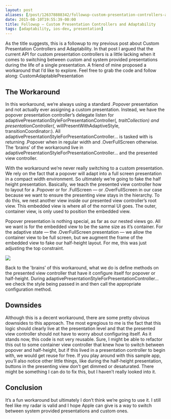 ```yaml
---
layout: post
aliases: [/post/126378888342/followup-custom-presentation-controllers-and]
date: 2015-08-10T19:55:39-00:00
title: Followup – Custom Presentation Controllers and Adaptability
tags: [adaptability, ios-dev, presentation]
---
```


As the title suggests, this is a followup to my previous post about Custom Presentation Controllers and Adaptability. In that post I argued that the current API for custom presentation controllers is a little lacking when it comes to switching between custom and system provided presentations during the life of a single presentation. A friend of mine proposed a workaround that I’d like to explore. Feel free to grab the code and follow along: CustomAdaptablePresentation

## The Workaround

In this workaround, we’re always using a standard .Popover presentation and not actually ever assigning a custom presentation. Instead, we have the popover presentation controller’s delegate listen for adaptivePresentationStyleForPresentationController(_, traitCollection) and presentationController(_, willPresentWithAdaptiveStyle, transitionCoordinator:). All adaptivePresentationStyleForPresentationController... is tasked with is returning .Popover when in regular width and .OverFullScreen otherwise. The ‘brains’ of the workaround live in adaptivePresentationStyleForPresentationController... and the presented view controller.

With the workaround we’re never really switching to a custom presentation. We rely on the fact that a popover will adapt into a full screen presentation in a compact width environment. So ultimately we’re going to fake the half height presentation. Basically, we teach the presented view controller how to layout for a .Popover or for .FullScreen — or .OverFullScreen in our case because we want to ensure the presenting view stays in the hierarchy. To do this, we nest another view inside our presented view controller’s root view. This embedded view is where all of the normal UI goes. The outer, container view, is only used to position the embedded view.

Popover presentation is nothing special, as far as our nested views go. All we want is for the embedded view to be the same size as it’s container. For the adaptive state — the .OverFullScreen presentation — we allow the container view to be full screen, but we augment the frame of the embedded view to fake our half-height layout. For me, this was just adjusting the top constraint.

![](view-debugger.png)

Back to the 'brains’ of this workaround, what we do is define methods on the presented view controller that have it configure itself for popover or half-height. During adaptivePresentationStyleForPresentationController... we check the style being passed in and then call the appropriate configuration method.

## Downsides

Although this is a decent workaround, there are some pretty obvious downsides to this approach. The most egregious to me is the fact that this logic should clearly live at the presentation level and that the presented view controller should not have to worry about configuring itself. As it stands now, this code is not very reusable. Sure, I might be able to refactor this out to some container view controller that knew how to switch between popover and half-height, but if this lived in a presentation controller to begin with, we would get reuse for free. If you play around with this sample app, you’ll also notice other little things, like during the half-height presentation, buttons in the presenting view don’t get dimmed or desaturated. There might be something I can do to fix this, but I haven’t really looked into it.

## Conclusion

It’s a fun workaround but ultimately I don’t think we’re going to use it. I still feel like my radar is valid and I hope Apple can give is a way to switch between system provided presentations and custom ones.
